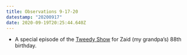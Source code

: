 ```yaml
---
title: Observations 9-17-20
datestamp: "20200917"
date: 2020-09-19T20:25:44.640Z
---
```

* A special episode of the [Tweedy Show](https://thetweedyshow.com/) for Zaid (my grandpa’s) 88th birthday.